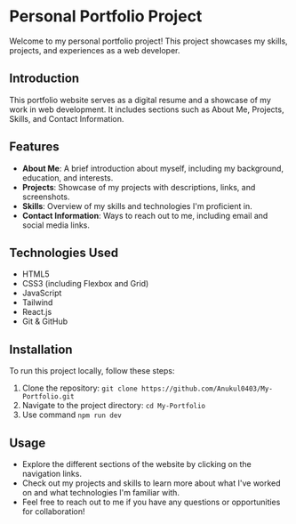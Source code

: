 # Personal Portfolio Project

Welcome to my personal portfolio project! This project showcases my skills, projects, and experiences as a web developer.

## Introduction

This portfolio website serves as a digital resume and a showcase of my work in web development. It includes sections such as About Me, Projects, Skills, and Contact Information.

## Features

- **About Me**: A brief introduction about myself, including my background, education, and interests.
- **Projects**: Showcase of my projects with descriptions, links, and screenshots.
- **Skills**: Overview of my skills and technologies I'm proficient in.
- **Contact Information**: Ways to reach out to me, including email and social media links.

## Technologies Used

- HTML5
- CSS3 (including Flexbox and Grid)
- JavaScript
- Tailwind
- React.js 
- Git & GitHub

## Installation

To run this project locally, follow these steps:

1. Clone the repository: `git clone https://github.com/Anukul0403/My-Portfolio.git`
2. Navigate to the project directory: `cd My-Portfolio`
3. Use command `npm run dev`

## Usage

- Explore the different sections of the website by clicking on the navigation links.
- Check out my projects and skills to learn more about what I've worked on and what technologies I'm familiar with.
- Feel free to reach out to me if you have any questions or opportunities for collaboration!

